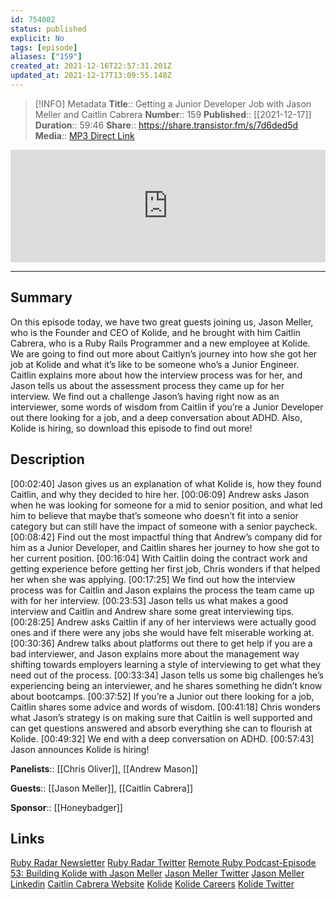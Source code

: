 ```yaml
---
id: 754002
status: published
explicit: No
tags: [episode]
aliases: ["159"]
created_at: 2021-12-16T22:57:31.201Z
updated_at: 2021-12-17T13:09:55.148Z
---
```


> [!INFO] Metadata
> **Title**:: Getting a Junior Developer Job with Jason Meller and Caitlin Cabrera
> **Number**:: 159
> **Published**:: [[2021-12-17]]
> **Duration**:: 59:46
> **Share**:: <https://share.transistor.fm/s/7d6ded5d>
> **Media**:: [MP3 Direct Link](https://dts.podtrac.com/redirect.mp3/media.transistor.fm/7d6ded5d/717d6bde.mp3)

<iframe width="100%" height="180" frameborder="no" scrolling="no" seamless src="https://share.transistor.fm/e/7d6ded5d/dark"></iframe>

---

## Summary

On this episode today, we have two great guests joining us, Jason Meller, who is the Founder and CEO of Kolide, and he brought with him Caitlin Cabrera, who is a Ruby Rails Programmer and a new employee at Kolide. We are going to find out more about Caitlyn’s journey into how she got her job at Kolide and what it’s like to be someone who’s a Junior Engineer. Caitlin explains more about how the interview process was for her, and Jason tells us about the assessment process they came up for her interview. We find out a challenge Jason’s having right now as an interviewer, some words of wisdom from Caitlin if you’re a Junior Developer out there looking for a job, and a deep conversation about ADHD. Also, Kolide is hiring, so download this episode to find out more!

## Description

[00:02:40] Jason gives us an explanation of what Kolide is, how they found Caitlin, and why they decided to hire her.
[00:06:09] Andrew asks Jason when he was looking for someone for a mid to senior position, and what led him to believe that maybe that’s someone who doesn’t fit into a senior category but can still have the impact of someone with a senior paycheck.
[00:08:42] Find out the most impactful thing that Andrew’s company did for him as a Junior Developer, and Caitlin shares her journey to how she got to her current position.
[00:16:04] With Caitlin doing the contract work and getting experience before getting her first job, Chris wonders if that helped her when she was applying.
[00:17:25] We find out how the interview process was for Caitlin and Jason explains the process the team came up with for her interview.
[00:23:53] Jason tells us what makes a good interview and Caitlin and Andrew share some great interviewing tips.
[00:28:25] Andrew asks Caitlin if any of her interviews were actually good ones and if there were any jobs she would have felt miserable working at.
[00:30:36] Andrew talks about platforms out there to get help if you are a bad interviewer, and Jason explains more about the management way shifting towards employers learning a style of interviewing to get what they need out of the process.
[00:33:34] Jason tells us some big challenges he’s experiencing being an interviewer, and he shares something he didn’t know about bootcamps.
[00:37:52] If you’re a Junior out there looking for a job, Caitlin shares some advice and words of wisdom.
[00:41:18] Chris wonders what Jason’s strategy is on making sure that Caitlin is well supported and can get questions answered and absorb everything she can to flourish at Kolide.
[00:49:32] We end with a deep conversation on ADHD.
[00:57:43] Jason announces Kolide is hiring!

**Panelists**:: [[Chris Oliver]], [[Andrew Mason]]

**Guests**:: [[Jason Meller]], [[Caitlin Cabrera]]

**Sponsor**:: [[Honeybadger]]

## Links

[Ruby Radar Newsletter](https://rubyradar.dev/)
[Ruby Radar Twitter](https://twitter.com/therubyradar)
[Remote Ruby Podcast-Episode 53: Building Kolide with Jason Meller](https://remoteruby.com/53)
[Jason Meller Twitter](https://twitter.com/jmeller)
[Jason Meller Linkedin](https://www.linkedin.com/in/jason-meller-04498230)
[Caitlin Cabrera Website](https://www.caitlincabrera.com/)
[Kolide](https://www.kolide.com/)
[Kolide Careers](https://www.kolide.com/careers/)
[Kolide Twitter](https://twitter.com/kolide)
